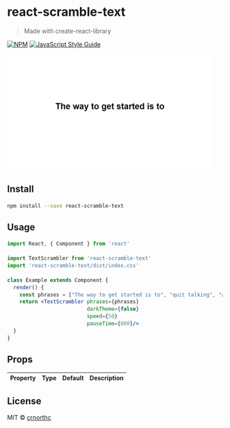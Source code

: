 # react-scramble-text

> Made with create-react-library

[![NPM](https://img.shields.io/npm/v/react-scramble-text.svg)](https://www.npmjs.com/package/react-scramble-text) [![JavaScript Style Guide](https://img.shields.io/badge/code_style-standard-brightgreen.svg)](https://standardjs.com)

![Demo](https://raw.githubusercontent.com/crnorthc/react-scramble-text/master/src/preview.gif)

## Install

```bash
npm install --save react-scramble-text
```

## Usage

```jsx
import React, { Component } from 'react'

import TextScrambler from 'react-scramble-text'
import 'react-scramble-text/dist/index.css'

class Example extends Component {
  render() {
    const phrases = ["The way to get started is to", "quit talking", "and", "begin doing", "-Walt Disney"]
    return <TextScrambler phrases={phrases}
                          darkTheme={false}
                          speed={50}
                          pauseTime={800}/>
  }
}
```

## Props

| Property      | Type               | Default                               | Description                                                                                                                                  |
|:--------------|:-------------------|:--------------------------------------|:---------------------------------------------------------------------------------------------------------------------------------------------|


## License

MIT © [crnorthc](https://github.com/crnorthc)
